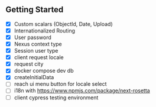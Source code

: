 ## Getting Started
- [x] Custom scalars (ObjectId, Date, Upload) 
- [x] Internationalized Routing
- [x] User password
- [x] Nexus context type
- [x] Session user type
- [x] client request locale
- [x] request city
- [x] docker compose dev db
- [x] createInitialData 
- [ ] reach ui menu button for locale select
- [ ] i18n with https://www.npmjs.com/package/next-rosetta
- [ ] client cypress testing environment

